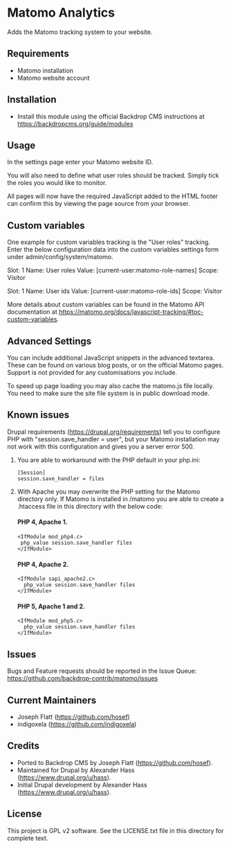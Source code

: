 Matomo Analytics
================

Adds the Matomo tracking system to your website.

Requirements
------------

* Matomo installation
* Matomo website account


Installation
------------

- Install this module using the official Backdrop CMS instructions at
  https://backdropcms.org/guide/modules

Usage
-----
In the settings page enter your Matomo website ID.

You will also need to define what user roles should be tracked.
Simply tick the roles you would like to monitor.

All pages will now have the required JavaScript added to the
HTML footer can confirm this by viewing the page source from
your browser.


Custom variables
----------------
One example for custom variables tracking is the "User roles" tracking. Enter
the below configuration data into the custom variables settings form under
admin/config/system/matomo.

Slot: 1
Name: User roles
Value: [current-user:matomo-role-names]
Scope: Visitor

Slot: 1
Name: User ids
Value: [current-user:matomo-role-ids]
Scope: Visitor

More details about custom variables can be found in the Matomo API documentation
at https://matomo.org/docs/javascript-tracking/#toc-custom-variables.


Advanced Settings
-----------------
You can include additional JavaScript snippets in the advanced
textarea. These can be found on various blog posts, or on the
official Matomo pages. Support is not provided for any customisations
you include.

To speed up page loading you may also cache the matomo.js
file locally. You need to make sure the site file system is in public
download mode.


Known issues
------------
Drupal requirements (https://drupal.org/requirements) tell you to configure
PHP with "session.save_handler = user", but your Matomo installation may
not work with this configuration and gives you a server error 500.

1. You are able to workaround with the PHP default in your php.ini:

   ```
   [Session]
   session.save_handler = files
   ```

2. With Apache you may overwrite the PHP setting for the Matomo directory only.
   If Matomo is installed in /matomo you are able to create a .htaccess file in
   this directory with the below code:

   #### PHP 4, Apache 1.
   ```
   <IfModule mod_php4.c>
    php_value session.save_handler files
   </IfModule>
   ```

   #### PHP 4, Apache 2.
   ```
   <IfModule sapi_apache2.c>
     php_value session.save_handler files
   </IfModule>
   ```

   #### PHP 5, Apache 1 and 2.
   ```
   <IfModule mod_php5.c>
     php_value session.save_handler files
   </IfModule>
   ```

Issues
------

Bugs and Feature requests should be reported in the Issue Queue:
https://github.com/backdrop-contrib/matomo/issues

Current Maintainers
-------------------

- Joseph Flatt (https://github.com/hosef)
- indigoxela (https://github.com/indigoxela)

Credits
-------

- Ported to Backdrop CMS by Joseph Flatt (https://github.com/hosef).
- Maintained for Drupal by Alexander Hass (https://www.drupal.org/u/hass).
- Initial Drupal development by Alexander Hass (https://www.drupal.org/u/hass).

License
-------

This project is GPL v2 software. See the LICENSE.txt file in this directory for
complete text.
